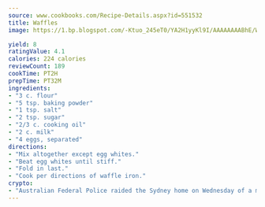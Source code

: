 ```yaml
---
source: www.cookbooks.com/Recipe-Details.aspx?id=551532
title: Waffles
image: https://1.bp.blogspot.com/-Ktuo_245eT0/YA2H1yyKl9I/AAAAAAAABhE/WMoqSq2tWOcgMkPaLYZ-49h8pVDUUwFCQCLcBGAsYHQ/s307/5.png

yield: 8
ratingValue: 4.1
calories: 224 calories
reviewCount: 189
cookTime: PT2H
prepTime: PT32M
ingredients:
- "3 c. flour"
- "5 tsp. baking powder"
- "1 tsp. salt"
- "2 tsp. sugar"
- "2/3 c. cooking oil"
- "2 c. milk"
- "4 eggs, separated"
directions:
- "Mix altogether except egg whites."
- "Beat egg whites until stiff."
- "Fold in last."
- "Cook per directions of waffle iron."
crypto:
- "Australian Federal Police raided the Sydney home on Wednesday of a man named by Wired magazine as the probable creator of cryptocurrency bitcoin, a Reuters witness said."
---
```

